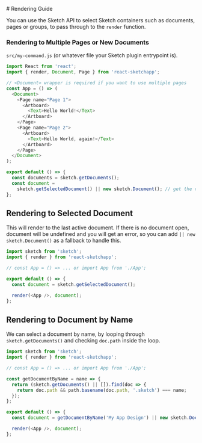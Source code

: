 # Rendering Guide

You can use the Sketch API to select Sketch containers such as documents, pages or groups, to pass through to the `render` function.

### Rendering to Multiple Pages or New Documents

`src/my-command.js` (or whatever file your Sketch plugin entrypoint is).

```js
import React from 'react';
import { render, Document, Page } from 'react-sketchapp';

// <Document> wrapper is required if you want to use multiple pages
const App = () => (
  <Document>
    <Page name="Page 1">
      <Artboard>
        <Text>Hello World!</Text>
      </Artboard>
    </Page>
    <Page name="Page 2">
      <Artboard>
        <Text>Hello World, again!</Text>
      </Artboard>
    </Page>
  </Document>
);

export default () => {
  const documents = sketch.getDocuments();
  const document =
    sketch.getSelectedDocument() || new sketch.Document(); // get the current document // or create a new document
};
```

## Rendering to Selected Document

This will render to the last active document. If there is no document open, document will be undefined and you will get an error, so you can add `|| new sketch.Document()` as a fallback to handle this.

```js
import sketch from 'sketch';
import { render } from 'react-sketchapp';

// const App = () => ... or import App from './App';

export default () => {
  const document = sketch.getSelectedDocument();

  render(<App />, document);
};
```

## Rendering to Document by Name

We can select a document by name, by looping through `sketch.getDocuments()` and checking `doc.path` inside the loop.

```js
import sketch from 'sketch';
import { render } from 'react-sketchapp';

// const App = () => ... or import App from './App';

const getDocumentByName = name => {
  return (sketch.getDocuments() || []).find(doc => {
    return doc.path && path.basename(doc.path, '.sketch') === name;
  });
};

export default () => {
  const document = getDocumentByName('My App Design') || new sketch.Document(); // Fallback to new document if document not found

  render(<App />, document);
};
```
